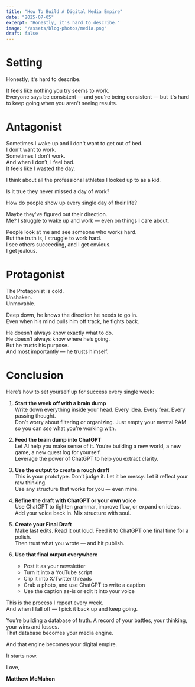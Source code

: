 ```yaml
---
title: "How To Build A Digital Media Empire"
date: "2025-07-05"
excerpt: "Honestly, it's hard to describe."
image: "/assets/blog-photos/media.png"
draft: false
---
```


# Setting

Honestly, it's hard to describe.

It feels like nothing you try seems to work.  
Everyone says be consistent — and you're being consistent — but it's hard to keep going when you aren't seeing results.

# Antagonist

Sometimes I wake up and I don't want to get out of bed.  
I don't want to work.  
Sometimes I don't work.  
And when I don’t, I feel bad.  
It feels like I wasted the day.

I think about all the professional athletes I looked up to as a kid.

Is it true they never missed a day of work?

How do people show up every single day of their life?

Maybe they've figured out their direction.  
Me? I struggle to wake up and work — even on things I care about.

People look at me and see someone who works hard.  
But the truth is, I struggle to work hard.  
I see others succeeding, and I get envious.  
I get jealous.

# Protagonist

The Protagonist is cold.  
Unshaken.  
Unmovable.

Deep down, he knows the direction he needs to go in.  
Even when his mind pulls him off track, he fights back.

He doesn’t always know exactly what to do.  
He doesn’t always know where he’s going.  
But he trusts his purpose.  
And most importantly — he trusts himself.

# Conclusion

Here’s how to set yourself up for success every single week:

1. **Start the week off with a brain dump**  
   Write down everything inside your head. Every idea. Every fear. Every passing thought.  
   Don’t worry about filtering or organizing. Just empty your mental RAM so you can *see* what you’re working with.

2. **Feed the brain dump into ChatGPT**  
   Let AI help you make sense of it. You’re building a new world, a new game, a new quest log for yourself.  
   Leverage the power of ChatGPT to help you extract clarity.

3. **Use the output to create a rough draft**  
   This is your prototype. Don’t judge it. Let it be messy. Let it reflect your raw thinking.  
   Use any structure that works for you — even mine.

4. **Refine the draft with ChatGPT or your own voice**  
   Use ChatGPT to tighten grammar, improve flow, or expand on ideas.  
   Add your voice back in. Mix structure with soul.

5. **Create your Final Draft**  
   Make last edits. Read it out loud. Feed it to ChatGPT one final time for a polish.  
   Then trust what you wrote — and hit publish.

6. **Use that final output everywhere**  
   - Post it as your newsletter  
   - Turn it into a YouTube script  
   - Clip it into X/Twitter threads  
   - Grab a photo, and use ChatGPT to write a caption  
   - Use the caption as-is or edit it into your voice

This is the process I repeat every week.  
And when I fall off — I pick it back up and keep going.

You’re building a database of truth. A record of your battles, your thinking, your wins and losses.  
That database becomes your media engine.

And that engine becomes your digital empire.

It starts now.

Love,

**Matthew McMahon**